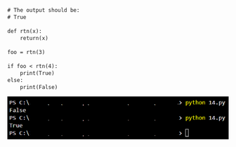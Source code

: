 ```
# The output should be:
# True

def rtn(x):
	return(x)

foo = rtn(3)

if foo < rtn(4):
	print(True)
else:
	print(False)
```

![plsfix14](https://github.com/techgrounds/techgrounds-EligioPessoa/blob/main/00_includes/plsfix14.png)
